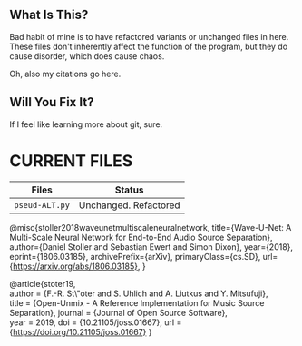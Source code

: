 ## What Is This?
Bad habit of mine is to have refactored variants or unchanged
files in here. These files don't inherently affect the function
of the program, but they do cause disorder, which does cause
chaos. 

Oh, also my citations go here.

## Will You Fix It?
If I feel like learning more about git, sure.

# CURRENT FILES

| Files    | Status  |
| -------- | ------- |
| `pseud-ALT.py`  | Unchanged. Refactored    |


@misc{stoller2018waveunetmultiscaleneuralnetwork,
      title={Wave-U-Net: A Multi-Scale Neural Network for End-to-End Audio Source Separation}, 
      author={Daniel Stoller and Sebastian Ewert and Simon Dixon},
      year={2018},
      eprint={1806.03185},
      archivePrefix={arXiv},
      primaryClass={cs.SD},
      url={https://arxiv.org/abs/1806.03185}, 
}

@article{stoter19,  
  author        = {F.-R. St\\"oter and 
                   S. Uhlich and 
                   A. Liutkus and 
                   Y. Mitsufuji},  
  title         = {Open-Unmix - A Reference Implementation 
                   for Music Source Separation},
  journal       = {Journal of Open Source Software},  
  year          = 2019,
  doi           = {10.21105/joss.01667},
  url           = {https://doi.org/10.21105/joss.01667}
}